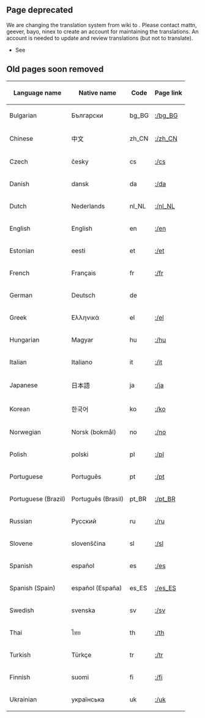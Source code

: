 ## Page deprecated

We are changing the translation system from wiki to . Please contact
mattn, geever, bayo, ninex to create an account for maintaining the
translations. An account is needed to update and review translations
(but not to translate).

- See

## Old pages soon removed

<table>
<thead>
<tr class="header">
<th><p>Language name</p></th>
<th><p>Native name</p></th>
<th><p>Code</p></th>
<th><p>Page link</p></th>
</tr>
</thead>
<tbody>
<tr class="odd">
<td><p>Bulgarian</p></td>
<td><p>Български</p></td>
<td><p>bg_BG</p></td>
<td><p><a href="{{NAMESPACE}}:{{PAGENAME}}/bg_BG"
title="wikilink">:/bg_BG</a></p></td>
</tr>
<tr class="even">
<td><p>Chinese</p></td>
<td><p>中文</p></td>
<td><p>zh_CN</p></td>
<td><p><a href="{{NAMESPACE}}:{{PAGENAME}}/zh_CN"
title="wikilink">:/zh_CN</a></p></td>
</tr>
<tr class="odd">
<td><p>Czech</p></td>
<td><p>česky</p></td>
<td><p>cs</p></td>
<td><p><a href="{{NAMESPACE}}:{{PAGENAME}}/cs"
title="wikilink">:/cs</a></p></td>
</tr>
<tr class="even">
<td><p>Danish</p></td>
<td><p>dansk</p></td>
<td><p>da</p></td>
<td><p><a href="{{NAMESPACE}}:{{PAGENAME}}/da"
title="wikilink">:/da</a></p></td>
</tr>
<tr class="odd">
<td><p>Dutch</p></td>
<td><p>Nederlands</p></td>
<td><p>nl_NL</p></td>
<td><p><a href="{{NAMESPACE}}:{{PAGENAME}}/nl_NL"
title="wikilink">:/nl_NL</a></p></td>
</tr>
<tr class="even">
<td><p>English</p></td>
<td><p>English</p></td>
<td><p>en</p></td>
<td><p><a href="{{NAMESPACE}}:{{PAGENAME}}/en"
title="wikilink">:/en</a></p></td>
</tr>
<tr class="odd">
<td><p>Estonian</p></td>
<td><p>eesti</p></td>
<td><p>et</p></td>
<td><p><a href="{{NAMESPACE}}:{{PAGENAME}}/et"
title="wikilink">:/et</a></p></td>
</tr>
<tr class="even">
<td><p>French</p></td>
<td><p>Français</p></td>
<td><p>fr</p></td>
<td><p><a href="{{NAMESPACE}}:{{PAGENAME}}/fr"
title="wikilink">:/fr</a></p></td>
</tr>
<tr class="odd">
<td><p>German</p></td>
<td><p>Deutsch</p></td>
<td><p>de</p></td>
<td></td>
</tr>
<tr class="even">
<td><p>Greek</p></td>
<td><p>Ελληνικά</p></td>
<td><p>el</p></td>
<td><p><a href="{{NAMESPACE}}:{{PAGENAME}}/el"
title="wikilink">:/el</a></p></td>
</tr>
<tr class="odd">
<td><p>Hungarian</p></td>
<td><p>Magyar</p></td>
<td><p>hu</p></td>
<td><p><a href="{{NAMESPACE}}:{{PAGENAME}}/hu"
title="wikilink">:/hu</a></p></td>
</tr>
<tr class="even">
<td><p>Italian</p></td>
<td><p>Italiano</p></td>
<td><p>it</p></td>
<td><p><a href="{{NAMESPACE}}:{{PAGENAME}}/it"
title="wikilink">:/it</a></p></td>
</tr>
<tr class="odd">
<td><p>Japanese</p></td>
<td><p>日本語</p></td>
<td><p>ja</p></td>
<td><p><a href="{{NAMESPACE}}:{{PAGENAME}}/ja"
title="wikilink">:/ja</a></p></td>
</tr>
<tr class="even">
<td><p>Korean</p></td>
<td><p>한국어</p></td>
<td><p>ko</p></td>
<td><p><a href="{{NAMESPACE}}:{{PAGENAME}}/ko"
title="wikilink">:/ko</a></p></td>
</tr>
<tr class="odd">
<td><p>Norwegian</p></td>
<td><p>Norsk (bokmål)</p></td>
<td><p>no</p></td>
<td><p><a href="{{NAMESPACE}}:{{PAGENAME}}/no"
title="wikilink">:/no</a></p></td>
</tr>
<tr class="even">
<td><p>Polish</p></td>
<td><p>polski</p></td>
<td><p>pl</p></td>
<td><p><a href="{{NAMESPACE}}:{{PAGENAME}}/pl"
title="wikilink">:/pl</a></p></td>
</tr>
<tr class="odd">
<td><p>Portuguese</p></td>
<td><p>Português</p></td>
<td><p>pt</p></td>
<td><p><a href="{{NAMESPACE}}:{{PAGENAME}}/pt"
title="wikilink">:/pt</a></p></td>
</tr>
<tr class="even">
<td><p>Portuguese (Brazil)</p></td>
<td><p>Português (Brasil)</p></td>
<td><p>pt_BR</p></td>
<td><p><a href="{{NAMESPACE}}:{{PAGENAME}}/pt_BR"
title="wikilink">:/pt_BR</a></p></td>
</tr>
<tr class="odd">
<td><p>Russian</p></td>
<td><p>Русский</p></td>
<td><p>ru</p></td>
<td><p><a href="{{NAMESPACE}}:{{PAGENAME}}/ru"
title="wikilink">:/ru</a></p></td>
</tr>
<tr class="even">
<td><p>Slovene</p></td>
<td><p>slovenščina</p></td>
<td><p>sl</p></td>
<td><p><a href="{{NAMESPACE}}:{{PAGENAME}}/sl"
title="wikilink">:/sl</a></p></td>
</tr>
<tr class="odd">
<td><p>Spanish</p></td>
<td><p>español</p></td>
<td><p>es</p></td>
<td><p><a href="{{NAMESPACE}}:{{PAGENAME}}/es"
title="wikilink">:/es</a></p></td>
</tr>
<tr class="even">
<td><p>Spanish (Spain)</p></td>
<td><p>español (España)</p></td>
<td><p>es_ES</p></td>
<td><p><a href="{{NAMESPACE}}:{{PAGENAME}}/es_ES"
title="wikilink">:/es_ES</a></p></td>
</tr>
<tr class="odd">
<td><p>Swedish</p></td>
<td><p>svenska</p></td>
<td><p>sv</p></td>
<td><p><a href="{{NAMESPACE}}:{{PAGENAME}}/sv"
title="wikilink">:/sv</a></p></td>
</tr>
<tr class="even">
<td><p>Thai</p></td>
<td><p>ไทย</p></td>
<td><p>th</p></td>
<td><p><a href="{{NAMESPACE}}:{{PAGENAME}}/th"
title="wikilink">:/th</a></p></td>
</tr>
<tr class="odd">
<td><p>Turkish</p></td>
<td><p>Türkçe</p></td>
<td><p>tr</p></td>
<td><p><a href="{{NAMESPACE}}:{{PAGENAME}}/tr"
title="wikilink">:/tr</a></p></td>
</tr>
<tr class="even">
<td><p>Finnish</p></td>
<td><p>suomi</p></td>
<td><p>fi</p></td>
<td><p><a href="{{NAMESPACE}}:{{PAGENAME}}/fi"
title="wikilink">:/fi</a></p></td>
</tr>
<tr class="odd">
<td><p>Ukrainian</p></td>
<td><p>українська</p></td>
<td><p>uk</p></td>
<td><p><a href="{{NAMESPACE}}:{{PAGENAME}}/uk"
title="wikilink">:/uk</a></p></td>
</tr>
</tbody>
</table>
